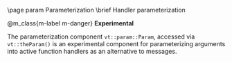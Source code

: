 \page param Parameterization
\brief Handler parameterization

@m_class{m-label m-danger} **Experimental**

The parameterization component `vt::param::Param`, accessed via `vt::theParam()`
is an experimental component for parameterizing arguments into active function
handlers as an alternative to messages.
